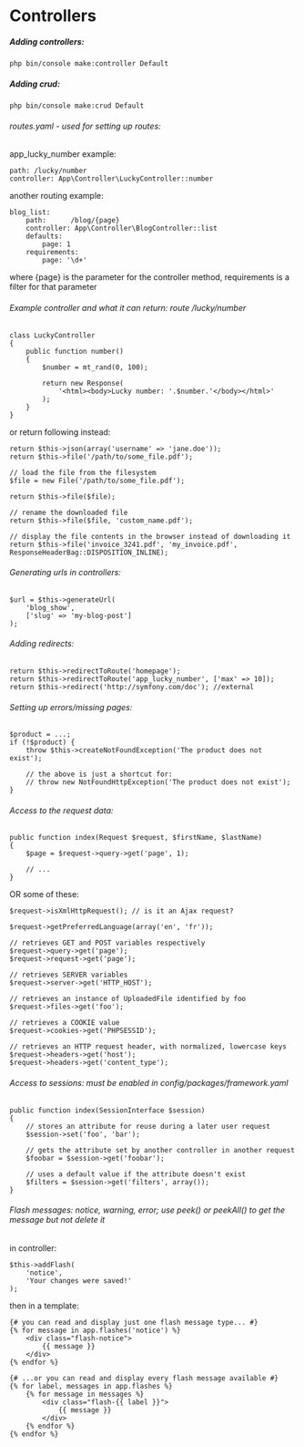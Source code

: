 # Controllers

##### Adding controllers:
```
php bin/console make:controller Default
```
##### Adding crud:
```
php bin/console make:crud Default
```
###### routes.yaml - used for setting up routes:
app_lucky_number example:
```
path: /lucky/number
controller: App\Controller\LuckyController::number
```

another routing example:
```
blog_list:
    path:      /blog/{page}
    controller: App\Controller\BlogController::list
	defaults:
        page: 1
    requirements:
        page: '\d+'
```
where {page} is the parameter for the controller method, requirements is a filter for that parameter

###### Example controller and what it can return: route /lucky/number
```
class LuckyController
{
    public function number()
    {
        $number = mt_rand(0, 100);

        return new Response(
            '<html><body>Lucky number: '.$number.'</body></html>'
        );
    }
}
```
or return following instead:
```
return $this->json(array('username' => 'jane.doe'));
return $this->file('/path/to/some_file.pdf');

// load the file from the filesystem
$file = new File('/path/to/some_file.pdf');

return $this->file($file);

// rename the downloaded file
return $this->file($file, 'custom_name.pdf');

// display the file contents in the browser instead of downloading it
return $this->file('invoice_3241.pdf', 'my_invoice.pdf', ResponseHeaderBag::DISPOSITION_INLINE);
```

###### Generating urls in controllers:
```
$url = $this->generateUrl(
    'blog_show',
    ['slug' => 'my-blog-post']
);
```
		
###### Adding redirects:
```
return $this->redirectToRoute('homepage');
return $this->redirectToRoute('app_lucky_number', ['max' => 10]);
return $this->redirect('http://symfony.com/doc'); //external
```

###### Setting up errors/missing pages:
```
$product = ...;
if (!$product) {
    throw $this->createNotFoundException('The product does not exist');

    // the above is just a shortcut for:
    // throw new NotFoundHttpException('The product does not exist');
}
```
 
###### Access to the request data:
```
public function index(Request $request, $firstName, $lastName)
{
    $page = $request->query->get('page', 1);

    // ...
}
```
OR some of these:
```
$request->isXmlHttpRequest(); // is it an Ajax request?

$request->getPreferredLanguage(array('en', 'fr'));

// retrieves GET and POST variables respectively
$request->query->get('page');
$request->request->get('page');

// retrieves SERVER variables
$request->server->get('HTTP_HOST');

// retrieves an instance of UploadedFile identified by foo
$request->files->get('foo');

// retrieves a COOKIE value
$request->cookies->get('PHPSESSID');

// retrieves an HTTP request header, with normalized, lowercase keys
$request->headers->get('host');
$request->headers->get('content_type');
```

###### Access to sessions: must be enabled in config/packages/framework.yaml
```
public function index(SessionInterface $session)
{
    // stores an attribute for reuse during a later user request
    $session->set('foo', 'bar');

    // gets the attribute set by another controller in another request
    $foobar = $session->get('foobar');

    // uses a default value if the attribute doesn't exist
    $filters = $session->get('filters', array());
}
```

###### Flash messages: notice, warning, error; use peek() or peekAll() to get the message but not delete it
in controller:
```
$this->addFlash(
    'notice',
    'Your changes were saved!'
);
```
then in a template:
```
{# you can read and display just one flash message type... #}
{% for message in app.flashes('notice') %}
    <div class="flash-notice">
        {{ message }}
    </div>
{% endfor %}

{# ...or you can read and display every flash message available #}
{% for label, messages in app.flashes %}
    {% for message in messages %}
        <div class="flash-{{ label }}">
            {{ message }}
        </div>
    {% endfor %}
{% endfor %}
```